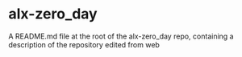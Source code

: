 # alx-zero_day
A README.md file at the root of the alx-zero_day repo, containing a description of the repository
edited from web
